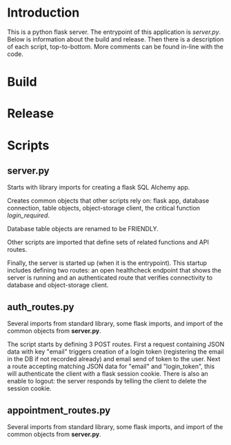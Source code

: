 # Introduction
This is a python flask server. The entrypoint of this application is *server.py*. Below is information about the build and release. Then there is a description of each script, top-to-bottom. More comments can be found in-line with the code.

# Build
<TODO>

# Release
<TODO>

# Scripts
## server.py
Starts with library imports for creating a flask SQL Alchemy app.


Creates common objects that other scripts rely on: flask app, database connection, table objects, object-storage client, the critical function *login_required*.

Database table objects are renamed to be FRIENDLY.

Other scripts are imported that define sets of related functions and API routes. 


Finally, the server is started up (when it is the entrypoint). This startup includes defining two routes: an open healthcheck endpoint that shows the server is running and an authenticated route that verifies connectivity to database and object-storage client.

## auth_routes.py
Several imports from standard library, some flask imports, and import of the common objects from **server.py**.


The script starts by defining 3 POST routes. First a request containing JSON data with key "email" triggers creation of a login token (registering the email in the DB if not recorded already) and email send of token to the user. Next a route accepting matching JSON data for "email" and "login_token", this will authenticate the client with a flask session cookie. There is also an enable to logout: the server responds by telling the client to delete the session cookie.

## appointment_routes.py
Several imports from standard library, some flask imports, and import of the common objects from **server.py**.


